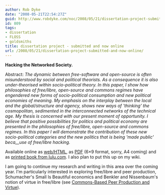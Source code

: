 ```yaml
---
author: Rob Dyke
date: "2008-05-21T22:54:27Z"
guid: http://www.robdyke.com/noc/2008/05/21/dissertation-project-submitted-and-now-online/
id: 809
tags:
- dissertation
- FLOSS
- goldsmiths
title: dissertation project - submitted and now online
url: /2008/05/21/dissertation-project-submitted-and-now-online/
---
```

**Hacking the Networked Society.**

Abstract: _The dynamic between free-software and open-source is often misunderstood by social and political theorists. As a consequence it is also under-theorised within socio-political theory. In this paper, I show how philosophies of free/libre, open-source and commons regimes have engendered new forms of socio-political consumption and new political economies of meaning. My emphasis on the interplay between the local and the global/structure and agency, shows new ways of 'thinking' the cosmopolitan, sedimented in the interconnected networks of the technical age. My thesis is concerned with our present moment of opportunity. I believe that positive possibilities for politics and political economy are presented in the philosophies of free/libre, open-source and commons regimes. In this paper I will demonstrate the contribution of these new socio-political categories and the new politics that is being 'made public' beca__use of free/libre hacking._

Available online as [web/HTML](http://robdyke.com/Public/dissertation/), as [PDF](/pubfiles/2008/05/dissertation1.pdf) (6&#215;9 format, sorry, A4 coming) and as [printed book from lulu.com](http://www.lulu.com/content/2569836). I also plan to put this up on my wiki.

I am going to continue my research and writing in this area over the coming year. I'm particularly interested in exploring free/libre and peer production, Schumacher's Small Is Beautiful economics and Benkler and Nissenbaum's notion of virtue in free/libre (see [Commons-Based Peer Production and Virtue](http://www.nyu.edu/projects/nissenbaum/papers/jopp_235.pdf)).
